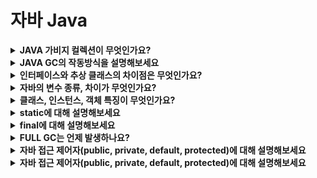 # 자바 Java

<details>
<summary><strong>JAVA 가비지 컬렉션이 무엇인가요?</strong></summary>  
<hr>
<ul><li>답변</li></ul>
<hr>
</details>


<details>
<summary><strong>JAVA GC의 작동방식을 설명해보세요</strong></summary>  
<hr>
<ul><li>답변</li></ul>
<hr>
</details>


<details>
<summary><strong>인터페이스와 추상 클래스의 차이점은 무엇인가요?</strong></summary>  
<hr>
<ul><li>답변</li></ul>
<hr>
</details>


<details>
<summary><strong>자바의 변수 종류, 차이가 무엇인가요?</strong></summary>  
<hr>
<ul><li>답변</li></ul>
<hr>
</details>


<details>
<summary><strong>클래스, 인스턴스, 객체 특징이 무엇인가요?</strong></summary>  
<hr>
<ul><li>답변</li></ul>
<hr>
</details>


<details>
<summary><strong>static에 대해 설명해보세요</strong></summary>  
<hr>
<ul><li>답변</li></ul>
<hr>
</details>


<details>
<summary><strong>final에 대해 설명해보세요</strong></summary>  
<hr>
<ul><li>답변</li></ul>
<hr>
</details>


<details>
<summary><strong>FULL GC는 언제 발생하나요?</strong></summary>  
<hr>
<ul><li>답변</li></ul>
<hr>
</details>


<details>
<summary><strong>자바 접근 제어자(public, private, default, protected)에 대해 설명해보세요</strong></summary>  
<hr>
<ul><li>답변</li></ul>
<hr>
</details>


<details>
<summary><strong>자바 접근 제어자(public, private, default, protected)에 대해 설명해보세요</strong></summary>  
<hr>
<ul><li>답변</li></ul>
<hr>
</details>
